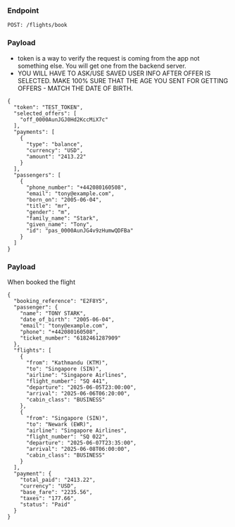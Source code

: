 ### Endpoint
```
POST: /flights/book
```

### Payload
- token is a way to verify the request is coming from the app not something else. You will get one from the backend server.
- YOU WILL HAVE TO ASK/USE SAVED USER INFO AFTER OFFER IS SELECTED. MAKE 100% SURE THAT THE AGE YOU SENT FOR GETTING OFFERS - MATCH THE DATE OF BIRTH.
```
{
  "token": "TEST_TOKEN",
  "selected_offers": [
    "off_0000AunJGJ0Hd2KccMiX7c"
  ],
  "payments": [
    {
      "type": "balance",
      "currency": "USD",
      "amount": "2413.22"
    }
  ],
  "passengers": [
    {
      "phone_number": "+442080160508",
      "email": "tony@example.com",
      "born_on": "2005-06-04",
      "title": "mr",
      "gender": "m",
      "family_name": "Stark",
      "given_name": "Tony",
      "id": "pas_0000AunJG4v9zHumwQDFBa"
    }
  ]
}
```
### Payload
When booked the flight
```
{
  "booking_reference": "E2F8Y5",
  "passenger": {
    "name": "TONY STARK",
    "date_of_birth": "2005-06-04",
    "email": "tony@example.com",
    "phone": "+442080160508",
    "ticket_number": "6182461287909"
  },
  "flights": [
    {
      "from": "Kathmandu (KTM)",
      "to": "Singapore (SIN)",
      "airline": "Singapore Airlines",
      "flight_number": "SQ 441",
      "departure": "2025-06-05T23:00:00",
      "arrival": "2025-06-06T06:20:00",
      "cabin_class": "BUSINESS"
    },
    {
      "from": "Singapore (SIN)",
      "to": "Newark (EWR)",
      "airline": "Singapore Airlines",
      "flight_number": "SQ 022",
      "departure": "2025-06-07T23:35:00",
      "arrival": "2025-06-08T06:00:00",
      "cabin_class": "BUSINESS"
    }
  ],
  "payment": {
    "total_paid": "2413.22",
    "currency": "USD",
    "base_fare": "2235.56",
    "taxes": "177.66",
    "status": "Paid"
  }
}
```

